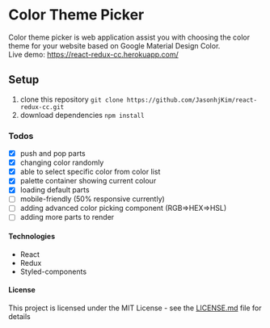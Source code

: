 # Color Theme Picker
Color theme picker is web application assist you with choosing the color theme for your website based on Google Material Design Color.  
Live demo: https://react-redux-cc.herokuapp.com/

## Setup
1. clone this repository ```git clone https://github.com/JasonhjKim/react-redux-cc.git ```
2. download dependencies ```npm install```

### Todos
- [x] push and pop parts 
- [x] changing color randomly
- [x] able to select specific color from color list
- [x] palette container showing current colour
- [x] loading default parts
- [ ] mobile-friendly (50% responsive currently) 
- [ ] adding advanced color picking component (RGB=>HEX=>HSL)
- [ ] adding more parts to render

#### Technologies
- React
- Redux
- Styled-components

#### License

This project is licensed under the MIT License - see the [LICENSE.md](LICENSE.md) file for details
